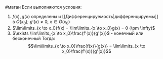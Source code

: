 #матан 
Если выполняются условия:
1. $f(x), g(x)$ определены и [[Дифференцируемость|дифференцируемы]] в $\dot{O}(x_0); \ g'(x) \neq 0, \ x \in \dot{O}(x_0)$
2. $\lim\limits_{x \to x_0}f(x) = \lim\limits_{x \to x_0}g(x) = 0 (\pm \infty)$
3. $\exists \lim\limits_{x \to x_0}\frac{f'(x)}{g'(x)}$ - конечный или бесконечный
Тогда: $$\lim\limits_{x \to x_0}\frac{f(x)}{g(x)} = \lim\limits_{x \to x_0}\frac{f'(x)}{g'(x)}$$
